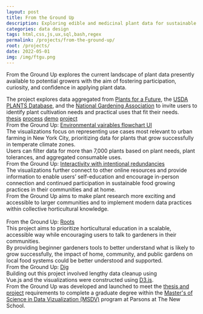 ```yaml
---
layout: post
title: From the Ground Up
description: Exploring edible and medicinal plant data for sustainable systems
categories: data design
tags: html,css,js,ux,sql,bash,regex
permalink: /projects/from-the-ground-up/
root: /projects/
date: 2022-05-01
img: /img/ftgu.png
---
```


From the Ground Up explores the current landscape of plant data presently available to potential growers with the aim of fostering participation, curiosity, and confidence in applying plant data. 
<div class="spacer"></div>
The project explores data aggregated from <a href="https://pfaf.org/" target="_blank">Plants for a Future</a>, the <a href="https://plants.usda.gov/" target="_blank">USDA PLANTS Database</a>, and the <a href="https://garden.org/plants/" target="_blank">National Gardening Association</a> to invite users to identify plant cultivation needs and practical uses that fit their needs. 
<div class="spacer"></div>
<div class="materials center">
	<a href="{{ site.baseurl }}/img/ftgu/Molloy_Thesis_FromTheGroundUp_MS2022.pdf" target="_blank" class="post-resource" id="sources">thesis</a>
	<a href="https://github.com/papermashea/major-studio-2" target="_blank" class="post-resource" id="sources">process</a>
	<a href="https://parsons.nyc/archive/#/project/2022-from-the-ground-up-shea-molloy" target="_blank" class="post-resource" id="sources">demo</a>
	<a href="https://usefulplants.tech/" target="_blank" class="post-resource" id="sources">project</a>
</div>
<div class="img_full">
	<img class="col three" src="{{ site.baseurl }}/img/ftgu/PlantFlow.png" alt="" title="interactivity in searching plant data"/>
</div>
<div class="col three caption">
	From the Ground Up: <a href="www.usefulplants.tech" target="_blank">Environmental vairables flowchart UI</a>
</div>
The visualizations focus on representing use cases most relevant to urban farming in New York City, prioritizing data for plants that grow successfully in temperate climate zones. 
<div class="spacer"></div>
Users can filter data for more than 7,000 plants based on plant needs, plant tolerances, and aggregated consumable uses. 

<div class="img_full">
	<img class="col three" src="{{ site.baseurl }}/img/ftgu/02.plantfilter.gif" alt="" title="interactivity in searching plant data"/>
</div>
<div class="col three caption">
	From the Ground Up: <a href="www.usefulplants.tech" target="_blank">Interactivity with intentional redundancies</a>
</div>
The visualizations further connect to other online resources and provide information to enable users’ self-education and encourage in-person connection and continued participation in sustainable food growing practices in their communities and at home. 
<div class="spacer"></div>
From the Ground Up aims to make plant research more exciting and accessible to larger communities and to implement modern data practices within collective horticultural knowledge.

<div class="img_row">
	<img class="col half" src="{{ site.baseurl }}/img/ftgu/PlantPack.png" alt="" title="plant properties packed circles visualization"/>
	<img class="col half" src="{{ site.baseurl }}/img/ftgu/03.plantpack.gif" alt="" title="plant pack interactive cards"/>
</div>
<div class="col three caption">
	From the Ground Up: <a href="www.usefulplants.tech" target="_blank">Roots</a>
</div>
This project aims to prioritize horticultural education in a scalable, accessible way while encouraging users to talk to gardeners in their communities. 
<div class="spacer"></div>
By providing beginner gardeners tools to better understand what is likely to grow successfully, the impact of home, community, and public gardens on local food systems could be better understood and supported.

<div class="img_full">
	<img class="col three" src="{{ site.baseurl }}/img/ftgu/04.search.gif" alt="" title="interactivity in searching plant data"/>
</div>
<div class="col three caption">
	From the Ground Up: <a href="www.usefulplants.tech" target="_blank">Dig</a>
</div>
Building out this project involved lengthy data cleanup using <div clssql, regex, and javascript. The interactivity was implemented using <a href="https://vuejs.org/" target="_blank">Vue.js</a> and the visualizations were constructed using <a href="http://d3js.org/" target="_blank">D3.js</a>.
<div class="spacer"></div>
From the Ground Up was developed and launched to meet the <a href="parsons.nyc">thesis and project</a> requirements to complete a graduate degree within the <a href="https://www.newschool.edu/parsons/ms-data-visualization/" target="_blank">Master's of Science in Data Vizualization (MSDV)</a> program at Parsons at The New School.
